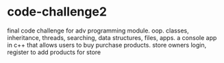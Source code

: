 # code-challenge2
final code challenge for adv programming module. oop. classes, inheritance, threads, searching, data structures, files, apps. a console app in c++ that allows users to buy purchase products. store owners login, register to add products for store
